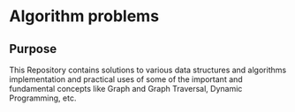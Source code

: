 # Algorithm problems

## Purpose

This Repository contains solutions to various data structures and algorithms implementation and practical uses of some of the important and fundamental concepts like Graph and Graph Traversal, Dynamic Programming, etc.
